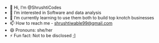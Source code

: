 - 👋 Hi, I’m @ShrushtiCodes
- 👀 I’m interested in Software and data analysis
- 🌱 I’m currently learning to use them both to build top knotch businesses
- 📫 How to reach me - shrushtiwable99@gmail.com
- 😄 Pronouns: she/her
- ⚡ Fun fact: Not to be disclosed ;]

<!---
ShrushtiCodes/ShrushtiCodes is a ✨ special ✨ repository because its `README.md` (this file) appears on your GitHub profile.
You can click the Preview link to take a look at your changes.
--->
